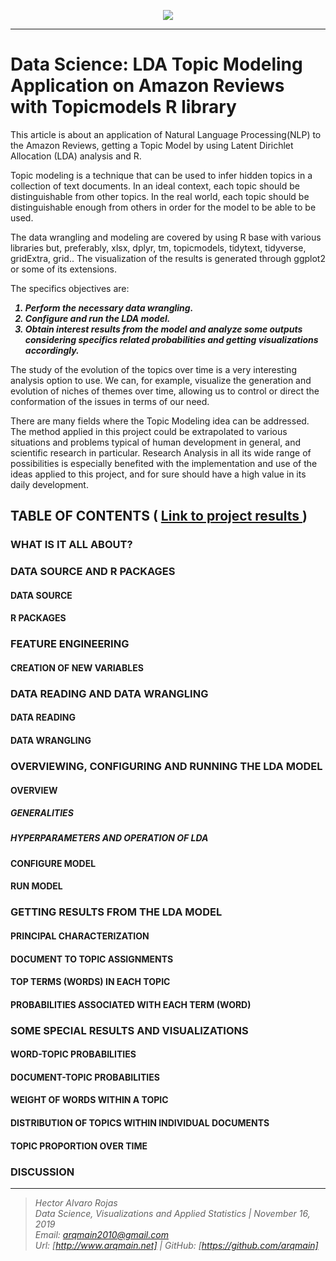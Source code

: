 <p align="center">
<img  src="http://arqmain.net/Researches/Researchs/TMining/R/NLP/TModels/topicmodels/images/LDA00.png">
</p>

<hr>

# Data Science: LDA Topic Modeling Application on Amazon Reviews with Topicmodels R library 
 
This article is about an application of Natural Language Processing(NLP) to the  Amazon Reviews, getting a Topic Model  by using Latent Dirichlet Allocation (LDA) analysis and R.

Topic modeling is a technique that can be used to infer hidden topics in a collection of text documents.  In an ideal context, each topic should be distinguishable from other topics. In the real world,  each topic should be distinguishable enough from others in order for the model to be able to be used.

The data wrangling and modeling are covered by using R base with various libraries but, preferably, xlsx, dplyr, tm, topicmodels, tidytext, tidyverse, gridExtra, grid.. The visualization of the results is generated through ggplot2 or some of its extensions.

The specifics objectives are:
<b><i>
1) Perform the necessary data wrangling.<br>
2) Configure and run the LDA model.<br>
3) Obtain interest results from the model and analyze some outputs considering specifics related probabilities and getting visualizations accordingly.<br>
</i>
</b>

The study of the evolution of the topics over time is a very interesting analysis option to use. We can, for example, visualize the generation and evolution of niches of themes over time, allowing us to control or direct the conformation of the issues in terms of our need.

There are many fields where the Topic Modeling idea can be addressed. The method applied in this project could be extrapolated to various situations and problems typical of human development in general, and scientific research in particular. Research Analysis in all its wide range of possibilities is especially benefited with the implementation and use of the ideas applied to this project, and for sure should have a high value in its daily development.

## TABLE OF CONTENTS   (  [  Link to project results ](http://arqmain.net/Researches/Researchs/TMining/R/NLP/TModels/topicmodels/LDA_Amazon_Reviews.html))

### WHAT IS IT ALL ABOUT?

### DATA SOURCE  AND  R PACKAGES
#### DATA SOURCE
#### R PACKAGES

### FEATURE ENGINEERING
#### CREATION OF NEW VARIABLES

### DATA READING AND DATA WRANGLING 
#### DATA READING
#### DATA WRANGLING

### OVERVIEWING, CONFIGURING AND RUNNING THE LDA MODEL
#### OVERVIEW
##### <i>GENERALITIES</i>
##### HYPERPARAMETERS AND OPERATION OF LDA
#### CONFIGURE MODEL
#### RUN MODEL

### GETTING RESULTS FROM THE LDA MODEL
#### PRINCIPAL CHARACTERIZATION
#### DOCUMENT TO TOPIC ASSIGNMENTS
#### TOP TERMS (WORDS) IN EACH TOPIC
#### PROBABILITIES ASSOCIATED WITH EACH TERM (WORD)

### SOME SPECIAL RESULTS AND VISUALIZATIONS
#### WORD-TOPIC PROBABILITIES
#### DOCUMENT-TOPIC PROBABILITIES
#### WEIGHT OF WORDS WITHIN A TOPIC
#### DISTRIBUTION OF TOPICS WITHIN INDIVIDUAL DOCUMENTS
#### TOPIC PROPORTION OVER TIME

### DISCUSSION

<hr>

><i>Hector Alvaro Rojas<br>
>Data Science, Visualizations and Applied Statistics | November 16, 2019<br>
>Email: <arqmain2010@gmail.com> <br>
>Url: [http://www.arqmain.net]   |  GitHub: [https://github.com/arqmain]</i>

